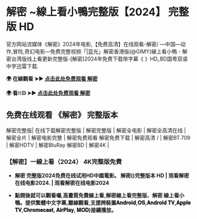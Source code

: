 # 解密 ~線上看小鴨完整版【2024】 完整版 HD
官方网站流媒体《解密》2024年电影,【免费高清】在线观看-解密/ —中国—动作,冒险,奇幻电影—免费完整视频「|蓝光」解密香港版(@GIMY)線上看小鴨 - 解密台湾版线上看更新完整版-[解密]2024年免费下载带字幕《 》HD_BD国粤双语中字迅雷下载.

**🌍 在線觀看 ➤► [点击此处免费观看 解密](https://weflix.cloud/zh/movie/1241486/decoded-gityawzh)**

**🌍 看ℍ𝔻 ➤► [点击此处免费观看 解密](https://weflix.cloud/zh/movie/1241486/decoded-gityawzh)**

## 免费在线观看 《解密》 完整版本
解密完整版| 在线下载解密完整版 | 解密完整版 | 解密全电影 | 解密全高清在线 | 解密全片 | 解密电影完整 | 解密免费观看 解密免费下载 | 解密高清 / | 解密BT.709 | 解密HDTV | 解密BluRay 解密BD | 解密4K |

### 【解密】一線上看（2024） 4K完整版免費

- **解密 完整版2024免费在线试用HD中國電影。 解密()完整版本 HD | 观看解密在线电影2024. | 观看解密在线电影2024**

- **點開後就可以觀看囉,高畫質免費線上看,解密線上看完整版、解密 線上看小鴨。提供繁體中文字幕,離線觀看,支援跨裝置𝐀𝐧𝐝𝐫𝐨𝐢𝐝,𝐎𝐒,𝐀𝐧𝐝𝐫𝐨𝐢𝐝 𝐓𝐕,𝐀𝐩𝐩𝐥𝐞 𝐓𝐕,𝐂𝐡𝐫𝐨𝐦𝐞𝐜𝐚𝐬𝐭, 𝐀𝐢𝐫𝐏𝐥𝐚𝐲, 𝐌𝐎𝐃)接續播放。**
